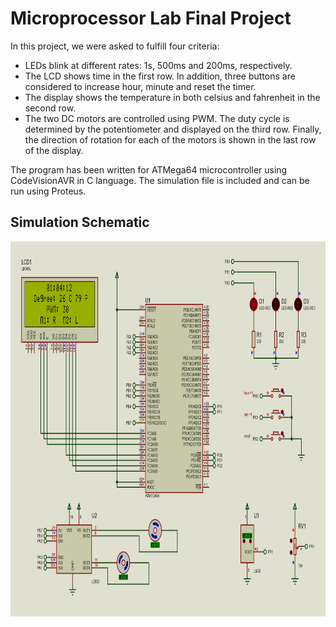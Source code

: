 # Microprocessor Lab Final Project
In this project, we were asked to fulfill four criteria:
- LEDs blink at different rates: 1s, 500ms and 200ms, respectively.
- The LCD shows time in the first row. In addition, three buttons are considered to increase hour, minute and reset the timer.
- The display shows the temperature in both celsius and fahrenheit in the second row.
- The two DC motors are controlled using PWM. The duty cycle is determined by the potentiometer and displayed on the third row. Finally, the direction of rotation for each of the motors is shown in the last row of the display.

The program has been written for ATMega64 microcontroller using CodeVisionAVR in C language. 
The simulation file is included and can be run using Proteus.

## Simulation Schematic
<img src="Diagram.PNG" alt="Sim" width="700" height="600"/>
